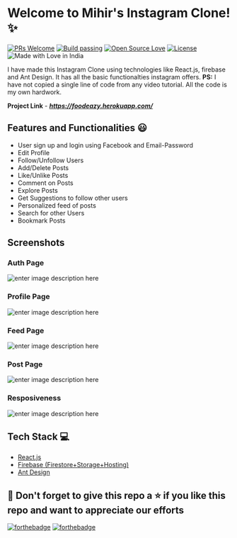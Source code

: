 # Welcome to Mihir's Instagram Clone! ✨
[![PRs Welcome](https://img.shields.io/badge/PRs-welcome-brightgreen.svg?style=flat-square)](https://foodeazy.herokuapp.com/)&nbsp;[![Build passing](https://img.shields.io/badge/Build-Passing-brightgreen.svg?style=flat-square)](https://foodeazy.herokuapp.com/)&nbsp;[![Open Source Love](https://badges.frapsoft.com/os/v1/open-source.svg?v=102)](https://foodeazy.herokuapp.com/)&nbsp;[![License](https://img.shields.io/badge/license-MIT-brightgreen)](https://foodeazy.herokuapp.com/)&nbsp;![Made with Love in India](https://madewithlove.org.in/badge.svg)

I have made this Instagram Clone using technologies like React.js, firebase and Ant Design. It has all the basic functionalties instagram offers.
**PS:** I have not copied a single line of code from any video tutorial. All the code is my own hardwork.

**Project Link** - ***https://foodeazy.herokuapp.com/***


## Features and Functionalities 😃
 - User sign up and login using Facebook and Email-Password
 - Edit Profile
 - Follow/Unfollow Users
 - Add/Delete Posts
 - Like/Unlike Posts
 - Comment on Posts
 - Explore Posts 
 - Get Suggestions to follow other users
 - Personalized feed of posts
 - Search for other Users
 - Bookmark Posts

 


 ## Screenshots
 ### Auth Page
 ![enter image description here](https://raw.githubusercontent.com/mihir0699/Instagram-Clone/master/git_images/auth.PNG?token=ALT5AMAAKUKBS6T4V2DVEWTAC2WQ4)
### Profile Page
![enter image description here](https://raw.githubusercontent.com/mihir0699/Instagram-Clone/master/git_images/profile.PNG?token=ALT5AME5MADQFC77RFW3GBLAC2WVU)

### Feed Page
![enter image description here](https://raw.githubusercontent.com/mihir0699/Instagram-Clone/master/git_images/feed.PNG?token=ALT5AMCRJBU2ILGAWVDW6UDAC2WYK)
### Post Page
![enter image description here](https://raw.githubusercontent.com/mihir0699/Instagram-Clone/master/git_images/Post.PNG?token=ALT5AMD6ZVXRPWNKGMPC4CLAC2W3U)
### Resposiveness
![enter image description here](https://raw.githubusercontent.com/mihir0699/Instagram-Clone/master/git_images/responsive.PNG?token=ALT5AMHS2GTGY667U3PZ7ATAC2W5S)



## Tech Stack 💻

 - [React.js](https://reactjs.org/)
 - [Firebase (Firestore+Storage+Hosting)](https://firebase.google.com/)
 - [Ant Design](https://ant.design/)





 
 
## 🤩 Don't forget to give this repo a ⭐ if you like this repo and want to appreciate our efforts
 

[![forthebadge](https://forthebadge.com/images/badges/built-with-love.svg)](https://forthebadge.com)
[![forthebadge](https://forthebadge.com/images/badges/built-by-developers.svg)](https://forthebadge.com)



